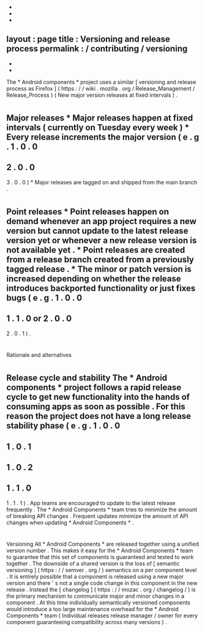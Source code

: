 -
-
-
layout
:
page
title
:
Versioning
and
release
process
permalink
:
/
contributing
/
versioning
-
-
-
The
*
Android
components
*
project
uses
a
similar
[
versioning
and
release
process
as
Firefox
]
(
https
:
/
/
wiki
.
mozilla
.
org
/
Release_Management
/
Release_Process
)
(
New
major
version
releases
at
fixed
intervals
)
.
#
#
Major
releases
*
Major
releases
happen
at
fixed
intervals
(
currently
on
Tuesday
every
week
)
*
Every
release
increments
the
major
version
(
e
.
g
.
1
.
0
.
0
-
>
2
.
0
.
0
-
>
3
.
0
.
0
)
*
Major
releases
are
tagged
on
and
shipped
from
the
main
branch
.
#
#
Point
releases
*
Point
releases
happen
on
demand
whenever
an
app
project
requires
a
new
version
but
cannot
update
to
the
latest
release
version
yet
or
whenever
a
new
release
version
is
not
available
yet
.
*
Point
releases
are
created
from
a
release
branch
created
from
a
previously
tagged
release
.
*
The
minor
or
patch
version
is
increased
depending
on
whether
the
release
introduces
backported
functionality
or
just
fixes
bugs
(
e
.
g
.
1
.
0
.
0
-
>
1
.
1
.
0
or
2
.
0
.
0
-
>
2
.
0
.
1
)
.
#
#
Rationale
and
alternatives
#
#
#
#
Release
cycle
and
stability
The
*
Android
components
*
project
follows
a
rapid
release
cycle
to
get
new
functionality
into
the
hands
of
consuming
apps
as
soon
as
possible
.
For
this
reason
the
project
does
not
have
a
long
release
stability
phase
(
e
.
g
.
1
.
0
.
0
-
>
1
.
0
.
1
-
>
1
.
0
.
2
-
>
1
.
1
.
0
-
>
1
.
1
.
1
)
.
App
teams
are
encouraged
to
update
to
the
latest
release
frequently
.
The
*
Android
Components
*
team
tries
to
minimize
the
amount
of
breaking
API
changes
.
Frequent
updates
minimize
the
amount
of
API
changes
when
updating
*
Android
Components
*
.
#
#
#
#
Versioning
All
*
Android
Components
*
are
released
together
using
a
unified
version
number
.
This
makes
it
easy
for
the
*
Android
Components
*
team
to
guarantee
that
this
set
of
components
is
guaranteed
and
tested
to
work
together
.
The
downside
of
a
shared
version
is
the
loss
of
[
semantic
versioning
]
(
https
:
/
/
semver
.
org
/
)
semantics
on
a
per
component
level
.
It
is
entirely
possible
that
a
component
is
released
using
a
new
major
version
and
there
'
s
not
a
single
code
change
in
this
component
in
the
new
release
.
Instead
the
[
changelog
]
(
https
:
/
/
mozac
.
org
/
changelog
/
)
is
the
primary
mechanism
to
communicate
major
and
minor
changes
in
a
component
.
At
this
time
individually
semantically
versioned
components
would
introduce
a
too
large
maintenance
overhead
for
the
*
Android
Components
*
team
(
Individual
releases
release
manager
/
owner
for
every
component
guaranteeing
compatibility
across
many
versions
)
.
